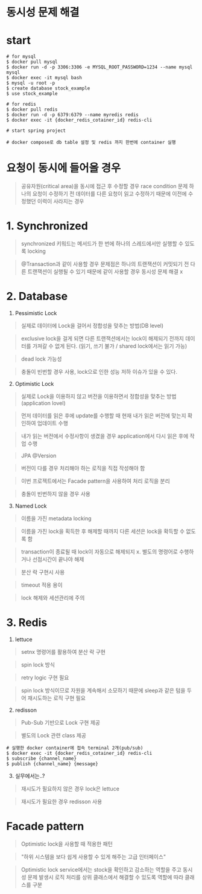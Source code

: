 동시성 문제 해결
===========

# start

```
# for mysql
$ docker pull mysql
$ docker run -d -p 3306:3306 -e MYSQL_ROOT_PASSWORD=1234 --name mysql mysql
$ docker exec -it mysql bash
$ mysql -u root -p
$ create database stock_example
$ use stock_example

# for redis
$ docker pull redis
$ docker run -d -p 6379:6379 --name myredis redis
$ docker exec -it {docker_redis_cotainer_id} redis-cli

# start spring project
```

```
# docker compose로 db table 설정 및 redis 까지 한번에 container 실행 
```

# 요청이 동시에 들어올 경우

> 공유자원(critical area)을 동시에 접근 후 수정할 경우 race condition 문제
> 하나의 요청이 수정하기 전 데이터를 다른 요청이 읽고 수정하기 때문에 이전에 수정했던 이력이 사라지는 경우


# 1. Synchronized

> synchronized 키워드는 메서드가 한 번에 하나의 스레드에서만 실행할 수 있도록 locking

> @Transaction과 같이 사용할 경우 문제점은 하나의 트랜잭션이 커밋되기 전 다른 트랜잭션이 실행될 수 있기 때문에 같이 사용할 경우 동시성 문제 해결 x

# 2. Database

1. Pessimistic Lock
> 실제로 데이터에 Lock을 걸어서 정합성을 맞추는 방법(DB level)

> exclusive lock을 걸게 되면 다른 트랜잭션에서는 lock이 해제되기 전까지 데이터를 가져갈 수 없게 된다. (읽기, 쓰기 불가 / shared lock에서는 읽기 가능)

> dead lock 가능성

> 충돌이 빈번할 경우 사용, lock으로 인한 성능 저하 이슈가 있을 수 있다.

2. Optimistic Lock
> 실제로 Lock을 이용하지 않고 버전을 이용하면서 정합성을 맞추는 방법(application lovel)

> 먼저 데이터를 읽은 후에 update를 수행할 때 현재 내가 읽은 버전에 맞는지 확인하여 업데이트 수행

> 내가 읽는 버전에서 수정사항이 생겼을 경우 application에서 다시 읽은 후에 작업 수행 

> JPA @Version

> 버전이 다를 경우 처리해야 하는 로직을 직접 작성해야 함

> 이번 프로젝트에서는 Facade pattern을 사용하여 처리 로직을 분리

> 충돌이 빈번하지 않을 경우 사용

3. Named Lock
> 이름을 가진 metadata locking

> 이름을 가진 lock을 획득한 후 해제할 때까지 다른 세션은 lock을 확득할 수 없도록 함

> transaction이 종료될 때 lock이 자동으로 해제되지 x. 별도의 명령어로 수행하거나 선점시간이 끝나야 해제  

> 분산 락 구현시 사용 

> timeout 적용 용이 

> lock 해제와 세션관리에 주의

# 3. Redis

1. lettuce
> setnx 명령어를 활용하여 분산 락 구현

> spin lock 방식

> retry logic 구현 필요

> spin lock 방식이므로 자원을 계속해서 소모하기 때문에 sleep과 같은 텀을 두어 재시도하는 로직 구현 필요 

2. redisson
> Pub-Sub 기반으로 Lock 구현 제공 

> 별도의 Lock 관련 class 제공

```
# 실행한 docker container에 접속 terminal 2개(pub/sub)
$ docker exec -it {docker_redis_cotainer_id} redis-cli
$ subscribe {channel_name} 
$ publish {channel_name} {message}
```
3. 실무에서는..?
> 재시도가 필요하지 않은 경우 lock은 lettuce

> 재시도가 필요한 경우 redisson 사용 

# Facade pattern

> Optimistic lock을 사용할 때 적용한 패턴

> "하위 시스템을 보다 쉽게 사용할 수 있게 해주는 고급 인터페이스"

> Optimistic lock service에서는 stock을 확인하고 감소하는 역할을 주고 동시성 문제 발생시 로직 처리를 상위 클래스에서 해결할 수 있도록 역할에 따라 클래스를 구분
